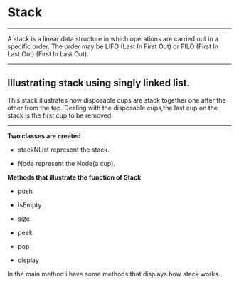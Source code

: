 # Stack
___
A stack is a linear data structure in which operations are carried out in a specific order. The order may be LIFO (Last In First Out) or FILO (First In Last Out) (First In Last Out).
___
## Illustrating stack using  singly linked list.

 This stack illustrates how disposable cups are stack together  one after the other from the top. Dealing with the disposable cups,the last cup on the stack is the first cup to be removed.
___

 **Two classes are created** 
    

- stackNList represent the stack.

- Node represent the Node(a cup).
 

**Methods that illustrate the function of Stack**

- push

- isEmpty

- size

- peek

- pop

- display


In the main method i have some methods that displays  how stack works.

 